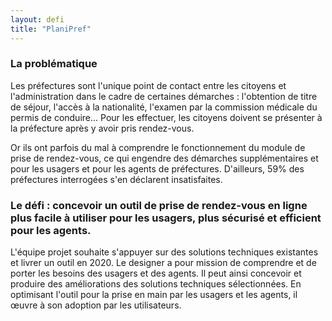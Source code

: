 ```yaml
---
layout: defi
title: "PlaniPref"
---
```


### La problématique

Les préfectures sont l'unique point de contact entre les citoyens et l'administration dans le cadre de certaines démarches : l'obtention de titre de séjour, l'accès à la nationalité, l'examen par la commission médicale du permis de conduire... Pour les effectuer, les citoyens doivent se présenter à la préfecture après y avoir pris rendez-vous.

Or ils ont parfois du mal à comprendre le fonctionnement du module de prise de rendez-vous, ce qui engendre des démarches supplémentaires et pour les usagers et pour les agents de préfectures. D'ailleurs, 59% des préfectures interrogées s'en déclarent insatisfaites.

### Le défi : concevoir un outil de prise de rendez-vous en ligne plus facile à utiliser pour les usagers, plus sécurisé et efficient pour les agents. 

L'équipe projet souhaite s'appuyer sur des solutions techniques existantes et livrer un outil en 2020. Le designer a pour mission de comprendre et de porter les besoins des usagers et des agents. Il peut ainsi concevoir et produire des améliorations des solutions techniques sélectionnées. En optimisant l'outil pour la prise en main par les usagers et les agents, il œuvre à son adoption par les utilisateurs.
